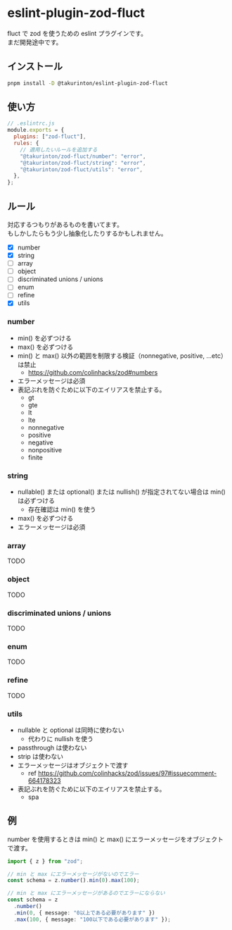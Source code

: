 # eslint-plugin-zod-fluct

fluct で zod を使うための eslint プラグインです。  
まだ開発途中です。

## インストール

```sh
pnpm install -D @takurinton/eslint-plugin-zod-fluct
```

## 使い方

```js
// .eslintrc.js
module.exports = {
  plugins: ["zod-fluct"],
  rules: {
    // 適用したいルールを追加する
    "@takurinton/zod-fluct/number": "error",
    "@takurinton/zod-fluct/string": "error",
    "@takurinton/zod-fluct/utils": "error",
  },
};
```

## ルール

対応するつもりがあるものを書いてます。  
もしかしたらもう少し抽象化したりするかもしれません。

- [x] number
- [x] string
- [ ] array
- [ ] object
- [ ] discriminated unions / unions
- [ ] enum
- [ ] refine
- [x] utils

### number

- min() を必ずつける
- max() を必ずつける
- min() と max() 以外の範囲を制限する検証（nonnegative, positive, ...etc）は禁止
  - https://github.com/colinhacks/zod#numbers
- エラーメッセージは必須
- 表記ぶれを防ぐために以下のエイリアスを禁止する。
  - gt
  - gte
  - lt
  - lte
  - nonnegative
  - positive
  - negative
  - nonpositive
  - finite

### string

- nullable() または optional() または nullish() が指定されてない場合は min() は必ずつける
  - 存在確認は min() を使う
- max() を必ずつける
- エラーメッセージは必須

### array

TODO

### object

TODO

### discriminated unions / unions

TODO

### enum

TODO

### refine

TODO

### utils

- nullable と optional は同時に使わない
  - 代わりに nullish を使う
- passthrough は使わない
- strip は使わない
- エラーメッセージはオブジェクトで渡す
  - ref https://github.com/colinhacks/zod/issues/97#issuecomment-664178323
- 表記ぶれを防ぐために以下のエイリアスを禁止する。
  - spa

## 例

number を使用するときは min() と max() にエラーメッセージをオブジェクトで渡す。

```ts
import { z } from "zod";

// min と max にエラーメッセージがないのでエラー
const schema = z.number().min(0).max(100);

// min と max にエラーメッセージがあるのでエラーにならない
const schema = z
  .number()
  .min(0, { message: "0以上である必要があります" })
  .max(100, { message: "100以下である必要があります" });
```
